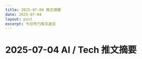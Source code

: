 ```yaml
---
title: 2025-07-04 推文摘要
date: 2025-07-04
layout: post
excerpt: 今日热门推文速览
---
```


# 2025-07-04 AI / Tech 推文摘要

